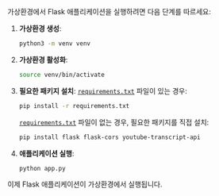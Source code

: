 가상환경에서 Flask 애플리케이션을 실행하려면 다음 단계를 따르세요:

1. **가상환경 생성**:
   ```sh
   python3 -m venv venv
   ```

2. **가상환경 활성화**:
   ```sh
   source venv/bin/activate
   ```

3. **필요한 패키지 설치**:
   [`requirements.txt`](command:_github.copilot.openRelativePath?%5B%7B%22scheme%22%3A%22file%22%2C%22authority%22%3A%22%22%2C%22path%22%3A%22%2FUsers%2FA59833%2FDocuments%2FWorkspace%2Fyoutube-transcriber%2Frequirements.txt%22%2C%22query%22%3A%22%22%2C%22fragment%22%3A%22%22%7D%5D "/Users/A59833/Documents/Workspace/youtube-transcriber/requirements.txt") 파일이 있는 경우:
   ```sh
   pip install -r requirements.txt
   ```
   [`requirements.txt`](command:_github.copilot.openRelativePath?%5B%7B%22scheme%22%3A%22file%22%2C%22authority%22%3A%22%22%2C%22path%22%3A%22%2FUsers%2FA59833%2FDocuments%2FWorkspace%2Fyoutube-transcriber%2Frequirements.txt%22%2C%22query%22%3A%22%22%2C%22fragment%22%3A%22%22%7D%5D "/Users/A59833/Documents/Workspace/youtube-transcriber/requirements.txt") 파일이 없는 경우, 필요한 패키지를 직접 설치:
   ```sh
   pip install flask flask-cors youtube-transcript-api
   ```

4. **애플리케이션 실행**:
   ```sh
   python app.py
   ```

이제 Flask 애플리케이션이 가상환경에서 실행됩니다.